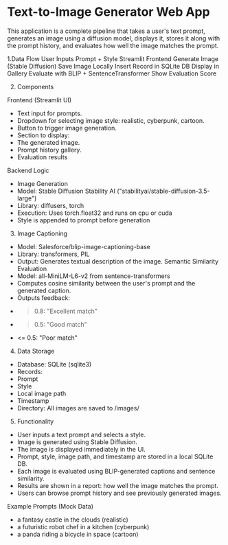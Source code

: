 # Text-to-Image Generator Web App

This application is a complete pipeline that takes a user's text prompt, generates an image using a
diffusion model, displays it, stores it along with the prompt history, and evaluates how well the image
matches the prompt.

1.Data Flow
User Inputs Prompt + Style Streamlit Frontend Generate Image (Stable Diffusion) Save Image
Locally Insert Record in SQLite DB Display in Gallery
Evaluate with BLIP + SentenceTransformer Show Evaluation Score

2. Components
   
Frontend (Streamlit UI)
- Text input for prompts.
- Dropdown for selecting image style: realistic, cyberpunk, cartoon.
- Button to trigger image generation.
- Section to display:
 - The generated image.
 - Prompt history gallery.
 - Evaluation results

Backend Logic
- Image Generation
- Model: Stable Diffusion Stability AI ("stabilityai/stable-diffusion-3.5-large")
- Library: diffusers, torch
- Execution: Uses torch.float32 and runs on cpu or cuda
- Style is appended to prompt before generation

3. Image Captioning
- Model: Salesforce/blip-image-captioning-base
- Library: transformers, PIL
- Output: Generates textual description of the image.
Semantic Similarity Evaluation
- Model: all-MiniLM-L6-v2 from sentence-transformers
- Computes cosine similarity between the user's prompt and the generated caption.
- Outputs feedback:
 - > 0.8: "Excellent match"
 - > 0.5: "Good match"
 - <= 0.5: "Poor match"
   
4. Data Storage
- Database: SQLite (sqlite3)
- Records:
 - Prompt
 - Style
 - Local image path
 - Timestamp
- Directory: All images are saved to /images/

5. Functionality
- User inputs a text prompt and selects a style.
- Image is generated using Stable Diffusion.
- The image is displayed immediately in the UI.
- Prompt, style, image path, and timestamp are stored in a local SQLite DB.
- Each image is evaluated using BLIP-generated captions and sentence similarity.
- Results are shown in a report: how well the image matches the prompt.
- Users can browse prompt history and see previously generated images.

Example Prompts (Mock Data)
- a fantasy castle in the clouds (realistic)
- a futuristic robot chef in a kitchen (cyberpunk)
- a panda riding a bicycle in space (cartoon)
